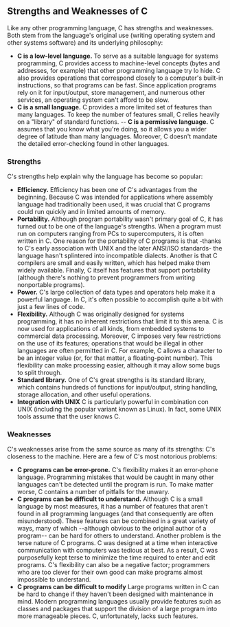 ## Strengths and Weaknesses of C
Like any other programming language, C has strengths and weaknesses. Both stem from the language's original use (writing operating system and other systems software) and its underlying philosophy:

- **C is a low-level language.** To serve as a suitable language for systems programming, C provides access to machine-level concepts (bytes and addresses, for example) that other programming language try lo hide. C also provides operations that correspond closely to a computer's built-in instructions, so that programs can be fast. Since application programs rely on it for input/output, store management, and numerous other services, an operating system can't afford to be slow.
- **C is a small language.** C provides a more limited set of features than many languages. To keep the number of features small, C relies heavily on a "library" of standard functions.
-- **C is a permissive language.** C assumes that you know what you're doing, so it allows you a wider degree of latitude than many languages. Moreover, C doesn't mandate the detailed error-checking found in other languages.

### Strengths
C's strengths help explain why the language has become so popular:
- **Efficiency.** Efficiency has been one of C's advantages from the beginning. Because C was intended for applications where assembly language had traditionally been used, it was crucial that C programs could run quickly and in limited amounts of memory.
- **Portability.** Although program portability wasn't primary goal of C, it has turned out to be one of the language's strengths. When a program must run on computers ranging from PCs to supercomputers, it is often written in C. One reason for the portability of C programs is that -thanks to C's early association with UNIX and the later ANSI/ISO standards- the language hasn't splintered into incompatible dialects. Another is that C compilers are small and easily written, which has helped make them widely available. Finally, C itself has features that support portability (although there's nothing to prevent programmers from writing nonportable programs).
- **Power.** C's large collection of data types and operators help make it a powerful language. In C, it's often possible to accomplish quite a bit with just a few lines of code.
- **Flexibility.** Although C was originally designed for systems programming, it has no inherent restrictions that limit it to this arena. C is now used for applications of all kinds, from embedded systems to commercial data processing. Moreover, C imposes very few restrictions on the use of its features; operations that would be illegal in other languages are often permitted in C. For example, C allows a character to be an integer value (or, for that matter, a floating-point number). This flexibility can make processing easier, although it may allow some bugs to split through.
- **Standard library.** One of C's great strengths is its standard library, which contains hundreds of functions for input/output, string handling, storage allocation, and other useful operations.
- **Integration with UNIX** C is particularly powerful in combination con UNIX (including the popular variant known as Linux). In fact, some UNIX tools assume that the user knows C.

### Weaknesses
C's weaknesses arise from the same source as many of its strengths: C's closeness to the machine. Here are a few of C's most notorious problems:
- **C programs can be error-prone.** C's flexibility makes it an error-phone language. Programming mistakes that would be caught in many other languages can't be detected until the program is run. To make matter worse, C contains a number of pitfalls for the unwary.
- **C programs can be difficult to understand.** Although C is a small language by most measures, it has a number of features that aren't found in all programming languages (and that consequently are often misunderstood). These features can be combined in a great variety of ways, many of which --although obvious to the original author of a program-- can be hard for others to understand. Another problem is the terse nature of C programs. C was designed at a time when interactive communication with computers was tedious at best. As a result, C was purposefully kept terse to minimize the time required to enter and edit programs. C's flexibility can also be a negative factor; programmers who are too clever for their own good can make programs almost impossible to understand.
- **C programs can be difficult to modify** Large programs written in C can be hard to change if they haven't been designed with maintenance in mind. Modern programming languages usually provide features such as classes and packages that support the division of a large program into more manageable pieces. C, unfortunately, lacks such features.
